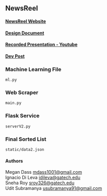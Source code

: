 ## NewsReel
#### [NewsReel Website](http://newsreel.nuclide.tech/)
#### [Design Document](https://drive.google.com/file/d/1pTJ9m88R7vYW9w-dqvYAWBwB5jZeFq-i/view)
#### [Recorded Presentation - Youtube](https://youtu.be/zwVNGKJj6lw)
#### [Dev Post](https://devpost.com/software/newsreel-xeqrj6)

### Machine Learning File 
`ml.py`
### Web Scraper
`main.py`
### Flask Service
`serverV2.py`
### Final Sorted List
`static/data2.json`

#### Authors
Megan Dass <mdass1001@gmail.com>\
Ignacio Di Leva <idileva@gatech.edu>\
Sneha Roy <sroy326@gatech.edu>\
Udit Subramanya <usubramanya91@gmail.com>


